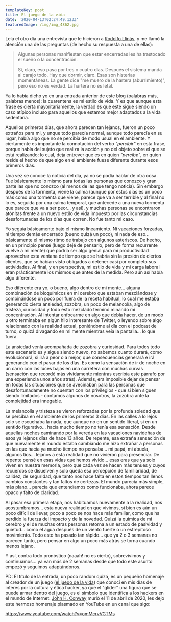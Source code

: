 ```yaml
---
templateKey: post
title: El juego de la vida
date: '2020-04-13T02:24:49.123Z'
featuredImage: /img/img_4862.jpg
---
```

Leía el otro día una entrevista que le hicieron a [Rodolfo Llinás](https://es.wikipedia.org/wiki/Rodolfo_Llin%C3%A1s), y me llamó la atención una de las preguntas (de hecho su respuesta a una de ellas):

> Algunas personas manifiestan que estar encerradas les ha trastocado el sueño o la concentración.
>
> Sí, claro, eso pasa por tres o cuatro días. Después el sistema manda al carajo todo. Hay que dormir, claro. Esas son histerias momentáneas. La gente dice "me muero de la hartera (aburrimiento)", pero eso no es verdad. La hartera no es letal.

Ya lo había dicho yo en una entrada anterior de este blog (palabras más, palabras menos): la cuarentena es mi estilo de vida. Y es que aunque esta frase es cierta mayoritariamente, la verdad es que este sigue siendo un caso atípico incluso para aquellos que estamos mejor adaptados a la vida sedentaria.

Aquellos primeros días, que ahora parecen tan lejanos, fueron un poco extraños para mi, y unque todo parecía normal, aunque todo parecía en su lugar, había algo que no se percibía de modo usual en el ambiente. Y ciertamente es importante la connotación del verbo *"percibir"* en esta frase, porque habla del sujeto que realiza la acción y no del objeto sobre el que se está realizando; lo cual, deja entrever que es en quien *"percibe"*, en quien reside el hecho de que algo en el ambiente fuese diferente durante esos primeros días.

Una vez se conoce la noticia del día, ya no se podía hablar de otra cosa. Fue básicamente lo mismo para todas las personas que conozco y gran parte las que no conozco (al menos de las que tengo noticia). Sin embargo después de la tormenta, viene la calma (aunque por estos días es un poco más como una tormenta que viene, parece que va a ser terrible y al final no lo es, seguida por una calma temporal, que antecede a una nueva tormenta que parece que va a ser peor... y así), y muchas personas se encontraron atónitas frente a un nuevo estilo de vida impuesto por las circunstancias desafortunadas de los días que corren. No fue tanto mi caso.

Yo seguía básicamente bajo el mismo lineamiento. Ni vacaciones forzadas, ni tiempo demás encerrado (bueno quizá un poco), ni nada de eso... básicamente el mismo ritmo de trabajo con algunos asteriscos. De hecho, en un principio pensé (luego dejé de pensarlo, pero de forma recurrente vuelve a mi mente) que podría ser algo genial para mi productividad aprovechar esta ventana de tiempo que se habría sin la presión de ciertos clientes, que se habían visto obligados a detener casi por completo sus actividades. Al final, y en perspectiva, mi estilo de vida y mi carga laboral eran prácticamente los mismos que antes de la medida. Pero aún así había algo diferente.

Eso diferente era yo, o bueno, algo dentro de mi mente... alguna combinación de bioquímicos en mi cerebro que estaban mezclándose y combinándose un poco por fuera de la receta habitual, lo cual me estaba generando cierta ansiedad, zozobra, un poco de melancolía, algo de tristeza, curiosidad y todo esto mezclado terminó minando mi concentración. Al intentar enfocarme en algo que debía hacer, de un modo u otro terminaba en algún hilo interesante de Twitter, o leyendo sobre algo relacionado con la realidad actual, poniéndome al día con el podcast de turno, o quizá divagando en mi mente mientras veía la pantalla... lo que fuera.

La ansiedad venía acompañada de zozobra y curiosidad. Para todos todo este escenario es y sigue siendo nuevo, no sabemos cuanto durará, como evolucionará, si irá a peor o a mejor, que consecuencias generará e irá generando con el pasar de los días. Es como la sensación de ir de noche en un carro con las luces bajas en una carretera con muchas curvas (sensación que recordé más vívidamente mientras escribía este párrafo por una experiencia unos años atrás). Además, era imposible dejar de pensar en todas las situaciones que se avecinaban para las personas que desafortunadamente no cuentan con los privilegios - que si bien siguen siendo limitados - contamos algunos de nosotros, la zozobra ante la complejidad era innegable.

La melancolía y tristeza se vieron reforzadas por la profunda soledad que se percibía en el ambiente de los primeros 3 días. En las calles a lo lejos solo se escuchaba la nada, que aunque no en un sentido literal, si en un sentido figurativo... hacía mucho tiempo no tenía esa sensación. Desde aquellas noches caminando por la vereda en las vacaciones navideñas de esos ya lejanos días de hace 13 años. De repente, esa extraña sensación de que nuevamente el mundo estaba cambiando me hizo extrañar a personas en las que hacía ya mucho tiempo no pensaba... mi papá, mi abuela, algunos tíos... lejanos a esta realidad que no vivieron para presenciar. De repente pensé en esas vidas que hemos vivido... esas eras que ya solo viven en nuestra memoria, pero que cada vez se hacen más tenues y cuyos recuerdos se disuelven y solo queda esa percepción de familiaridad, de calidez, de seguridad, que tanto nos hace falta en estos tiempos tan llenos cambios constantes y tan faltos de certezas. El mundo parecía más simple, más plano... parecía que entendíamos como funcionaba, ahora parece opaco y falto de claridad.

Al pasar esa primera etapa, nos habituamos nuevamente a la realidad, nos acostumbramos... esta nueva realidad en que vivimos, si bien es aún un poco difícil de llevar, poco a poco se nos hace más familiar, como que ha perdido la fuerza del impacto y de la novedad. Quizá la química de mi cerebro y el de muchas otras personas retorna a un estado de pasividad y quietud... como el agua después de un viento fuerte o un estrepitoso movimiento. Todo esto ha pasado tan rápido... que ya 2 o 3 semanas no parecen tanto, pero pensar en algo un poco más atrás se torna cuando menos lejano.

Y así, contra todo pronóstico (naaah! no es cierto), sobrevivimos y continuamos... ya van más de 2 semanas desde que todo este asunto empezó y seguimos adaptándonos.

PD: El título de la entrada, un poco random quizá, es un pequeño homenaje al creador de un juego ([el juego de la vida](https://es.wikipedia.org/wiki/Juego_de_la_vida)) que conocí en mis días de interés por la cultura y ética hacker, ya que el "glider" una figura que se puede armar dentro del juego, es el símbolo que identifica a los hackers en el mundo de Internet. [John H. Conway](https://es.wikipedia.org/wiki/John_Horton_Conway) murió el 11 de abril de 2020, les dejo este hermoso homenaje plasmado en YouTube en un canal que sigo:

https://www.youtube.com/watch?v=omMcrvVGTMs